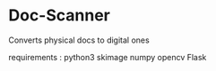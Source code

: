 # Doc-Scanner
Converts physical docs to digital ones

requirements : 
  python3
  skimage
  numpy
  opencv
  Flask
